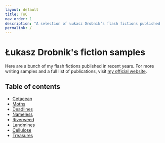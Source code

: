 ```yaml
---
layout: default
title: ToC
nav_order: 1
description: "A selection of Łukasz Drobnik’s flash fictions published in recent years"
permalink: /
---
```


# Łukasz Drobnik's fiction samples
Here are a bunch of my flash fictions published in recent years. For more writing samples and a full list of publications, visit [my official website](https://drobnik.co/).

<h2 class="text-delta">Table of contents</h2>

- [Cetacean](/docs/cetacean.md)
- [Moths](/docs/moths.md)
- [Deadlines](/docs/deadlines.md)
- [Nameless](/docs/nameless.md)
- [Riverweed](/docs/riverweed.md)
- [Landmines](/docs/landmines.md)
- [Cellulose](/docs/cellulose.md)
- [Treasures](/docs/treasures.md)
